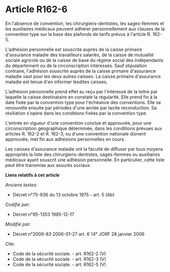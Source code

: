 # Article R162-6

En l'absence de convention, les chirurgiens-dentistes, les sages-femmes et les auxiliaires médicaux peuvent adhérer
personnellement aux clauses de la convention type sur la base des plafonds de tarifs prévus à l'article R. 162-5. 

L'adhésion personnelle est souscrite auprès de la caisse primaire d'assurance maladie des travailleurs salariés, de la caisse
de mutualité sociale agricole ou de la caisse de base du régime social des indépendants du département ou de la
circonscription intéressés. Sauf stipulation contraire, l'adhésion souscrite auprès de la caisse primaire d'assurance maladie
vaut pour les deux autres caisses. La caisse primaire d'assurance maladie est tenue d'en informer lesdites caisses. 

L'adhésion personnelle prend effet au reçu par l'intéressé de la lettre par laquelle la caisse destinataire en constate la
régularité. Elle prend fin à la date fixée par la convention type pour l'échéance des conventions. Elle se renouvelle ensuite
par périodes d'une année par tacite reconduction. Sa résiliation s'opère dans les conditions fixées par la convention type. 

L'entrée en vigueur d'une convention conclue et approuvée, pour une circonscription géographique déterminée, dans les
conditions prévues aux articles R. 162-2 et R. 162-3, ou d'une convention nationale dûment approuvée, met fin aux adhésions
personnelles en cours. 

Les caisses d'assurance maladie ont la faculté de diffuser par tous moyens appropriés la liste des chirurgiens-dentistes,
sages-femmes ou auxiliaires médicaux ayant souscrit une adhésion personnelle. En particulier, cette liste peut être transmise
aux assurés sociaux.

**Liens relatifs à cet article**

_Anciens textes_:

  - Décret n°75-936 du 13 octobre 1975 - art. 5 (Ab)

_Codifié par_:

  - Décret n°85-1353 1985-12-17

_Modifié par_:

  - Décret n°2006-83 2006-01-27 art. 6 14° JORF 28 janvier 2006

_Cite_:

  - Code de la sécurité sociale. - art. R162-2 (V)
  - Code de la sécurité sociale. - art. R162-3 (V)
  - Code de la sécurité sociale. - art. R162-5 (V)
